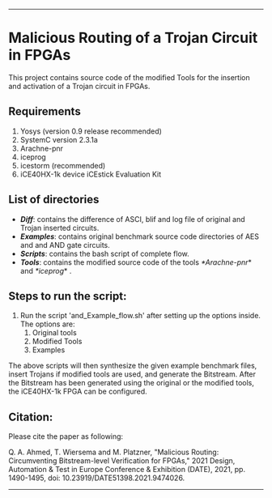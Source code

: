  
----------------------------
 
 
# Malicious Routing of a Trojan Circuit in FPGAs
This project contains source code of the modified Tools for the insertion and activation of a Trojan circuit in FPGAs. 
## **Requirements**
1. Yosys (version 0.9 release recommended)
1. SystemC version 2.3.1a
1. Arachne-pnr 
1. iceprog
1. icestorm (recommended)
1. iCE40HX-1k device iCEstick Evaluation Kit

## **List of directories**
- _**Diff**_: contains the difference of ASCI, blif and log file of original and Trojan inserted circuits.
- _**Examples**_: contains original benchmark source code directories of AES and and AND gate circuits.
- _**Scripts**_: contains the bash script of complete flow.
- _**Tools**_: contains the modified source code of the tools _*Arachne-pnr_* and _*iceprog_* .

## **Steps to run the script:**
1. Run the script 'and_Example_flow.sh' after setting up the options inside. The options are:
    1. Original tools
    1. Modified Tools
    1. Examples

The above scripts will then synthesize the given example benchmark files, insert Trojans if modified tools are used, and generate the Bitstream. 
After the Bitstream has been generated using the original or the modified tools, the iCE40HX-1k FPGA can be configured.

## **Citation:**
Please cite the paper as following:

Q. A. Ahmed, T. Wiersema and M. Platzner, "Malicious Routing: Circumventing Bitstream-level Verification for FPGAs," 2021 Design, Automation & Test in Europe Conference & Exhibition (DATE), 2021, pp. 1490-1495, doi: 10.23919/DATE51398.2021.9474026.
 

----
